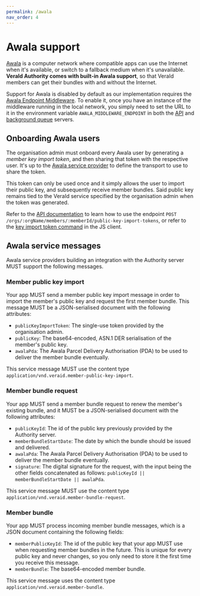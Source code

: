 ```yaml
---
permalink: /awala
nav_order: 4
---
```

# Awala support

[Awala](https://awala.network) is a computer network where compatible apps can use the Internet when it's available, or switch to a fallback medium when it's unavailable. **VeraId Authority comes with built-in Awala support**, so that VeraId members can get their bundles with and without the Internet.

Support for Awala is disabled by default as our implementation requires the [Awala Endpoint Middleware](https://github.com/relaycorp/relayverse/issues/28). To enable it, once you have an instance of the middleware running in the local network, you simply need to set the URL to it in the environment variable `AWALA_MIDDLEWARE_ENDPOINT` in both the [API](./api-server.md) and [background queue](./queue-server.md) servers.

## Onboarding Awala users

The organisation admin must onboard every Awala user by generating a _member key import token_, and then sharing that token with the respective user. It's up to the [Awala service provider](https://awala.network/service-providers/) to define the transport to use to share the token.

This token can only be used once and it simply allows the user to import their public key, and subsequently receive member bundles. Said public key remains tied to the VeraId service specified by the organisation admin when the token was generated.

Refer to the [API documentation](./api-server.md) to learn how to use the endpoint `POST /orgs/:orgName/members/:memberId/public-key-import-tokens`, or refer to the [key import token command](https://docs.relaycorp.tech/veraid-authority-js/classes/MemberKeyImportTokenCommand.html) in the JS client.

## Awala service messages

Awala service providers building an integration with the Authority server MUST support the following messages.

### Member public key import

Your app MUST send a member public key import message in order to import the member's public key and request the first member bundle. This message MUST be a JSON-serialised document with the following attributes:

- `publicKeyImportToken`: The single-use token provided by the organisation admin.
- `publicKey`: The base64-encoded, ASN.1 DER serialisation of the member's public key.
- `awalaPda`: The Awala Parcel Delivery Authorisation (PDA) to be used to deliver the member bundle eventually.

This service message MUST use the content type `application/vnd.veraid.member-public-key-import`.

### Member bundle request

Your app MUST send a member bundle request to renew the member's existing bundle, and it MUST be a JSON-serialised document with the following attributes:

- `publicKeyId`: The id of the public key previously provided by the Authority server.
- `memberBundleStartDate`: The date by which the bundle should be issued and delivered.
- `awalaPda`: The Awala Parcel Delivery Authorisation (PDA) to be used to deliver the member bundle eventually.
- `signature`: The digital signature for the request, with the input being the other fields concatenated as follows: `publicKeyId || memberBundleStartDate || awalaPda`.

This service message MUST use the content type `application/vnd.veraid.member-bundle-request`.

### Member bundle

Your app MUST process incoming member bundle messages, which is a JSON document containing the following fields:

- `memberPublicKeyId`: The id of the public key that your app MUST use when requesting member bundles in the future. This is unique for every public key and never changes, so you only need to store it the first time you receive this message.
- `memberBundle`: The base64-encoded member bundle.

This service message uses the content type `application/vnd.veraid.member-bundle`.
